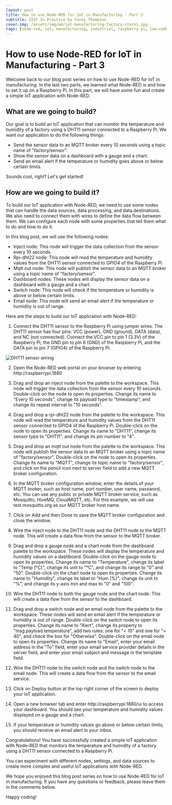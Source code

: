 ```yaml
---
layout: post
title: How to use Node-RED for IoT in Manufacturing - Part 3
subtitle: IIoT In Practice by Corey Thompson
cover-img: /assets/img/md/iot-manufacturing-factory-stock1.jpg
tags: [node-red, iot, manufacturing, industrial, raspberry pi, low-code]
---
```


# How to use Node-RED for IoT in Manufacturing - Part 3

Welcome back to our blog post series on how to use Node-RED for IoT in manufacturing. In the last two parts, we learned what Node-RED is and how to set it up on a Raspberry Pi. In this part, we will have some fun and create a simple IoT application with Node-RED.

## What are we going to build?

Our goal is to build an IoT application that can monitor the temperature and humidity of a factory using a DHT11 sensor connected to a Raspberry Pi. We want our application to do the following things:

- Send the sensor data to an MQTT broker every 10 seconds using a topic name of "factory/sensor".
- Show the sensor data on a dashboard with a gauge and a chart.
- Send an email alert if the temperature or humidity goes above or below certain limits.

Sounds cool, right? Let's get started!

## How are we going to build it?

To build our IoT application with Node-RED, we need to use some nodes that can handle the data sources, data processing, and data destinations. We also need to connect them with wires to define the data flow between them. We can configure each node with some properties that tell them what to do and how to do it.

In this blog post, we will use the following nodes:

- Inject node: This node will trigger the data collection from the sensor every 10 seconds.
- Rpi-dht22 node: This node will read the temperature and humidity values from the DHT11 sensor connected to GPIO4 of the Raspberry Pi.
- Mqtt out node: This node will publish the sensor data to an MQTT broker using a topic name of "factory/sensor".
- Dashboard nodes: These nodes will display the sensor data on a dashboard with a gauge and a chart.
- Switch node: This node will check if the temperature or humidity is above or below certain limits.
- Email node: This node will send an email alert if the temperature or humidity is out of range.

Here are the steps to build our IoT application with Node-RED:

1. Connect the DHT11 sensor to the Raspberry Pi using jumper wires. The DHT11 sensor has four pins: VCC (power), GND (ground), DATA (data), and NC (not connected). Connect the VCC pin to pin 1 (3.3V) of the Raspberry Pi, the GND pin to pin 6 (GND) of the Raspberry Pi, and the DATA pin to pin 7 (GPIO4) of the Raspberry Pi.

![DHT11 sensor wiring](https://www.thegeekpub.com/wp-content/uploads/2019/05/Using-the-DHT11-Temperature-Sensor-with-the-Raspberry-Pi-DHT11-DHT22-Module-Wiring-Diagram.jpg)

2. Open the Node-RED web portal on your browser by entering http://raspberrypi:1880
3. Drag and drop an inject node from the palette to the workspace. This node will trigger the data collection from the sensor every 10 seconds. Double-click on the node to open its properties. Change its name to "Every 10 seconds", change its payload type to "timestamp", and change its repeat interval to "10 seconds".

4. Drag and drop a rpi-dht22 node from the palette to the workspace. This node will read the temperature and humidity values from the DHT11 sensor connected to GPIO4 of the Raspberry Pi. Double-click on the node to open its properties. Change its name to "DHT11", change its sensor type to "DHT11", and change its pin number to "4".

5. Drag and drop an mqtt out node from the palette to the workspace. This node will publish the sensor data to an MQTT broker using a topic name of "factory/sensor". Double-click on the node to open its properties. Change its name to "MQTT", change its topic name to "factory/sensor", and click on the pencil icon next to server field to add a new MQTT broker configuration.


6. In the MQTT broker configuration window, enter the details of your MQTT broker, such as host name, port number, user name, password, etc. You can use any public or private MQTT broker service, such as Mosquitto, HiveMQ, CloudMQTT, etc. For this example, we will use test.mosquitto.org as our MQTT broker host name.

7. Click on Add and then Done to save the MQTT broker configuration and close the window.

8. Wire the inject node to the DHT11 node and the DHT11 node to the MQTT node. This will create a data flow from the sensor to the MQTT broker.

9. Drag and drop a gauge node and a chart node from the dashboard palette to the workspace. These nodes will display the temperature and humidity values on a dashboard. Double-click on the gauge node to open its properties. Change its name to "Temperature", change its label to "Temp (°C)", change its unit to "°C", and change its range to "0" and "50". Double-click on the chart node to open its properties. Change its name to "Humidity", change its label to "Hum (%)", change its unit to "%", and change its y-axis min and max to "0" and "100".

10. Wire the DHT11 node to both the gauge node and the chart node. This will create a data flow from the sensor to the dashboard.

11. Drag and drop a switch node and an email node from the palette to the workspace. These nodes will send an email alert if the temperature or humidity is out of range. Double-click on the switch node to open its properties. Change its name to "Alert", change its property to "msg.payload.temperature", add two rules: one for "< 10" and one for "> 40", and check the box for "Otherwise". Double-click on the email node to open its properties. Change its name to "Email", enter your email address in the "To" field, enter your email service provider details in the server field, and enter your email subject and message in the template field.

12. Wire the DHT11 node to the switch node and the switch node to the email node. This will create a data flow from the sensor to the email service.

13. Click on Deploy button at the top right corner of the screen to deploy your IoT application.

14. Open a new browser tab and enter http://raspberrypi:1880/ui to access your dashboard. You should see your temperature and humidity values displayed on a gauge and a chart.

15. If your temperature or humidity values go above or below certain limits, you should receive an email alert in your inbox.

Congratulations! You have successfully created a simple IoT application with Node-RED that monitors the temperature and humidity of a factory using a DHT11 sensor connected to a Raspberry Pi.

You can experiment with different nodes, settings, and data sources to create more complex and useful IoT applications with Node-RED.

We hope you enjoyed this blog post series on how to use Node-RED for IoT in manufacturing. If you have any questions or feedback, please leave them in the comments below.

Happy coding!